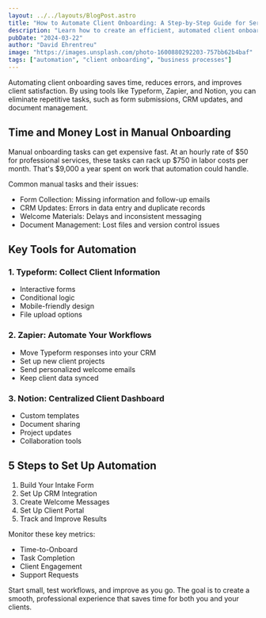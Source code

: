 ```yaml
---
layout: ../../layouts/BlogPost.astro
title: "How to Automate Client Onboarding: A Step-by-Step Guide for Service Businesses"
description: "Learn how to create an efficient, automated client onboarding process that saves time and improves client satisfaction."
pubDate: "2024-03-22"
author: "David Ehrentreu"
image: "https://images.unsplash.com/photo-1600880292203-757bb62b4baf"
tags: ["automation", "client onboarding", "business processes"]
---
```


Automating client onboarding saves time, reduces errors, and improves client satisfaction. By using tools like Typeform, Zapier, and Notion, you can eliminate repetitive tasks, such as form submissions, CRM updates, and document management.

## Time and Money Lost in Manual Onboarding

Manual onboarding tasks can get expensive fast. At an hourly rate of $50 for professional services, these tasks can rack up $750 in labor costs per month. That's $9,000 a year spent on work that automation could handle.

Common manual tasks and their issues:
- Form Collection: Missing information and follow-up emails
- CRM Updates: Errors in data entry and duplicate records
- Welcome Materials: Delays and inconsistent messaging
- Document Management: Lost files and version control issues

## Key Tools for Automation

### 1. Typeform: Collect Client Information
- Interactive forms
- Conditional logic
- Mobile-friendly design
- File upload options

### 2. Zapier: Automate Your Workflows
- Move Typeform responses into your CRM
- Set up new client projects
- Send personalized welcome emails
- Keep client data synced

### 3. Notion: Centralized Client Dashboard
- Custom templates
- Document sharing
- Project updates
- Collaboration tools

## 5 Steps to Set Up Automation

1. Build Your Intake Form
2. Set Up CRM Integration
3. Create Welcome Messages
4. Set Up Client Portal
5. Track and Improve Results

Monitor these key metrics:
- Time-to-Onboard
- Task Completion
- Client Engagement
- Support Requests

Start small, test workflows, and improve as you go. The goal is to create a smooth, professional experience that saves time for both you and your clients.